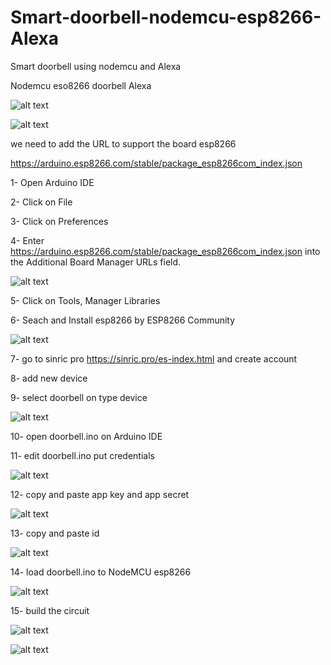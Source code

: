 # Smart-doorbell-nodemcu-esp8266-Alexa
Smart doorbell using nodemcu and Alexa

Nodemcu eso8266
doorbell
Alexa

![alt text](https://raw.githubusercontent.com/jhonn123123/Smart-doorbell-nodemcu-esp8266-Alexa/master/img/timbre.png)

![alt text](https://raw.githubusercontent.com/jhonn123123/Smart-doorbell-nodemcu-esp8266-Alexa/master/img/gif.gif)

we need to add the URL to support the board esp8266

https://arduino.esp8266.com/stable/package_esp8266com_index.json

1- Open Arduino IDE

2- Click on File

3- Click on Preferences

4- Enter https://arduino.esp8266.com/stable/package_esp8266com_index.json into the Additional Board Manager URLs field.

![alt text](https://raw.githubusercontent.com/jhonn123123/Smart-doorbell-nodemcu-esp8266-Alexa/master/img/aditionalboardurl.png)

5- Click on Tools, Manager Libraries

6- Seach and Install esp8266 by ESP8266 Community

![alt text](https://raw.githubusercontent.com/jhonn123123/Smart-doorbell-nodemcu-esp8266-Alexa/master/img/esp8266.png)

7- go to sinric pro https://sinric.pro/es-index.html and create account

8- add new device

9- select doorbell on type device

![alt text](https://raw.githubusercontent.com/jhonn123123/Smart-doorbell-nodemcu-esp8266-Alexa/master/img/typedevice.png)

10- open doorbell.ino on Arduino IDE

11- edit doorbell.ino put credentials

![alt text](https://raw.githubusercontent.com/jhonn123123/Smart-doorbell-nodemcu-esp8266-Alexa/master/img/ino.png)

12- copy and paste app key and app secret

![alt text](https://raw.githubusercontent.com/jhonn123123/Smart-doorbell-nodemcu-esp8266-Alexa/master/img/sinricproapp.png)

13- copy and paste id 

![alt text](https://raw.githubusercontent.com/jhonn123123/Smart-doorbell-nodemcu-esp8266-Alexa/master/img/ids.png)

14- load doorbell.ino to NodeMCU esp8266 

![alt text](https://raw.githubusercontent.com/jhonn123123/Smart-doorbell-nodemcu-esp8266-Alexa/master/img/load.png)

15- build the circuit

![alt text](https://raw.githubusercontent.com/jhonn123123/Smart-doorbell-nodemcu-esp8266-Alexa/master/img/nodemcu.jpg)

![alt text](https://raw.githubusercontent.com/jhonn123123/Smart-doorbell-nodemcu-esp8266-Alexa/master/img/gif.gif)





